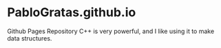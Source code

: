 # PabloGratas.github.io
Github Pages Repository
C++ is very powerful, and I like using it to make data structures.